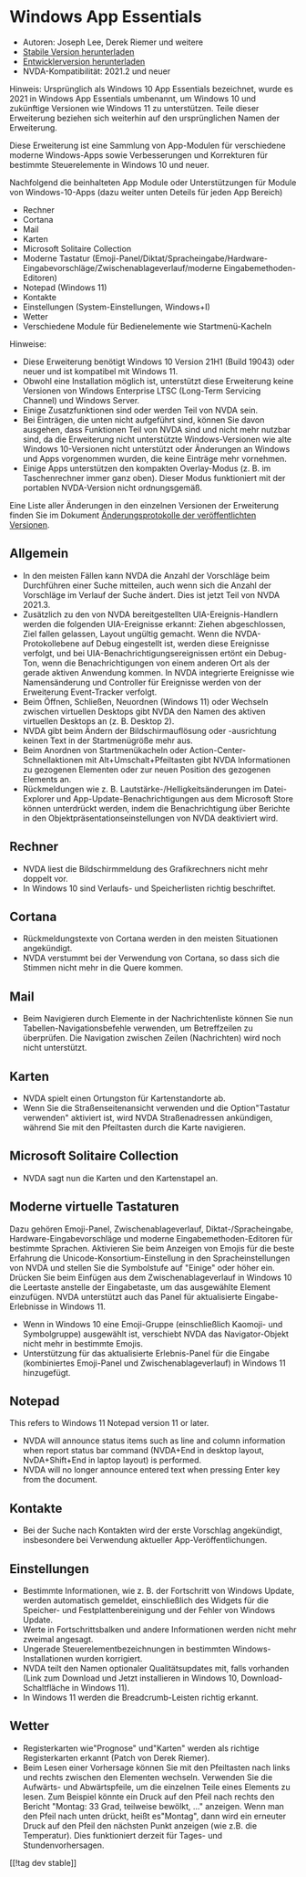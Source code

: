 # Windows App Essentials #

* Autoren: Joseph Lee, Derek Riemer und weitere
* [Stabile Version herunterladen][1]
* [Entwicklerversion herunterladen][2]
* NVDA-Kompatibilität: 2021.2 und neuer

Hinweis: Ursprünglich als Windows 10 App Essentials bezeichnet, wurde es
2021 in Windows App Essentials umbenannt, um Windows 10 und zukünftige
Versionen wie Windows 11 zu unterstützen. Teile dieser Erweiterung beziehen
sich weiterhin auf den ursprünglichen Namen der Erweiterung.

Diese Erweiterung ist eine Sammlung von App-Modulen für verschiedene moderne
Windows-Apps sowie Verbesserungen und Korrekturen für bestimmte
Steuerelemente in Windows 10 und neuer.

Nachfolgend die beinhalteten App Module oder Unterstützungen für Module von
Windows-10-Apps (dazu weiter unten Deteils für jeden App Bereich)

* Rechner
* Cortana
* Mail
* Karten
* Microsoft Solitaire Collection
* Moderne Tastatur
  (Emoji-Panel/Diktat/Spracheingabe/Hardware-Eingabevorschläge/Zwischenablageverlauf/moderne
  Eingabemethoden-Editoren)
* Notepad (Windows 11)
* Kontakte
* Einstellungen (System-Einstellungen, Windows+I)
* Wetter
* Verschiedene Module für Bedienelemente wie Startmenü-Kacheln

Hinweise:

* Diese Erweiterung benötigt Windows 10 Version 21H1 (Build 19043) oder
  neuer und ist kompatibel mit Windows 11.
* Obwohl eine Installation möglich ist, unterstützt diese Erweiterung keine
  Versionen von Windows Enterprise LTSC (Long-Term Servicing Channel) und
  Windows Server.
* Einige Zusatzfunktionen sind oder werden Teil von NVDA sein.
* Bei Einträgen, die unten nicht aufgeführt sind, können Sie davon ausgehen,
  dass Funktionen Teil von NVDA sind und nicht mehr nutzbar sind, da die
  Erweiterung nicht unterstützte Windows-Versionen wie alte Windows
  10-Versionen nicht unterstützt oder Änderungen an Windows und Apps
  vorgenommen wurden, die keine Einträge mehr vornehmen.
* Einige Apps unterstützen den kompakten Overlay-Modus (z. B. im
  Taschenrechner immer ganz oben). Dieser Modus funktioniert mit der
  portablen NVDA-Version nicht ordnungsgemäß.

Eine Liste aller Änderungen in den einzelnen Versionen der Erweiterung
finden Sie im Dokument [Änderungsprotokolle  der veröffentlichten
Versionen][3].

## Allgemein

* In den meisten Fällen kann NVDA die Anzahl der Vorschläge beim Durchführen
  einer Suche mitteilen, auch wenn sich die Anzahl der Vorschläge im Verlauf
  der Suche ändert. Dies ist jetzt Teil von NVDA 2021.3.
* Zusätzlich zu den von NVDA bereitgestellten UIA-Ereignis-Handlern werden
  die folgenden UIA-Ereignisse erkannt: Ziehen abgeschlossen, Ziel fallen
  gelassen, Layout ungültig gemacht. Wenn die NVDA-Protokollebene auf Debug
  eingestellt ist, werden diese Ereignisse verfolgt, und bei
  UIA-Benachrichtigungsereignissen ertönt ein Debug-Ton, wenn die
  Benachrichtigungen von einem anderen Ort als der gerade aktiven Anwendung
  kommen. In NVDA integrierte Ereignisse wie Namensänderung und Controller
  für Ereignisse werden von der Erweiterung Event-Tracker verfolgt.
* Beim Öffnen, Schließen, Neuordnen (Windows 11) oder Wechseln zwischen
  virtuellen Desktops gibt NVDA den Namen des aktiven virtuellen Desktops an
  (z. B. Desktop 2).
* NVDA gibt beim Ändern der Bildschirmauflösung oder -ausrichtung keinen
  Text in der Startmenügröße mehr aus.
* Beim Anordnen von Startmenükacheln oder Action-Center-Schnellaktionen mit
  Alt+Umschalt+Pfeiltasten gibt NVDA Informationen zu gezogenen Elementen
  oder zur neuen Position des gezogenen Elements an.
* Rückmeldungen wie z. B. Lautstärke-/Helligkeitsänderungen im
  Datei-Explorer und App-Update-Benachrichtigungen aus dem Microsoft Store
  können unterdrückt werden, indem die Benachrichtigung über Berichte in den
  Objektpräsentationseinstellungen von NVDA deaktiviert wird.

## Rechner

* NVDA liest die Bildschirmmeldung des Grafikrechners nicht mehr doppelt
  vor.
* In Windows 10 sind Verlaufs- und Speicherlisten richtig beschriftet.

## Cortana

* Rückmeldungstexte von Cortana werden in den meisten Situationen
  angekündigt.
* NVDA verstummt bei der Verwendung von Cortana, so dass sich die Stimmen
  nicht mehr in die Quere kommen.

## Mail

* Beim Navigieren durch Elemente in der Nachrichtenliste können Sie nun
  Tabellen-Navigationsbefehle verwenden, um Betreffzeilen zu überprüfen. Die
  Navigation zwischen Zeilen (Nachrichten) wird noch nicht unterstützt.

## Karten

* NVDA spielt einen Ortungston für Kartenstandorte ab.
* Wenn Sie die Straßenseitenansicht verwenden und die Option"Tastatur
  verwenden" aktiviert ist, wird NVDA Straßenadressen ankündigen, während
  Sie mit den Pfeiltasten durch die Karte navigieren.

## Microsoft Solitaire Collection

* NVDA sagt nun die Karten und den Kartenstapel an.

## Moderne virtuelle Tastaturen

Dazu gehören Emoji-Panel, Zwischenablageverlauf, Diktat-/Spracheingabe,
Hardware-Eingabevorschläge und moderne Eingabemethoden-Editoren für
bestimmte Sprachen. Aktivieren Sie beim Anzeigen von Emojis für die beste
Erfahrung die Unicode-Konsortium-Einstellung in den Spracheinstellungen von
NVDA und stellen Sie die Symbolstufe auf "Einige" oder höher ein. Drücken
Sie beim Einfügen aus dem Zwischenablageverlauf in Windows 10 die Leertaste
anstelle der Eingabetaste, um das ausgewählte Element einzufügen. NVDA
unterstützt auch das Panel für aktualisierte Eingabe-Erlebnisse in Windows
11.

* Wenn in Windows 10 eine Emoji-Gruppe (einschließlich Kaomoji- und
  Symbolgruppe) ausgewählt ist, verschiebt NVDA das Navigator-Objekt nicht
  mehr in bestimmte Emojis.
* Unterstützung für das aktualisierte Erlebnis-Panel für die Eingabe
  (kombiniertes Emoji-Panel und Zwischenablageverlauf) in Windows 11
  hinzugefügt.

## Notepad

This refers to Windows 11 Notepad version 11 or later.

* NVDA will announce status items such as line and column information when
  report status bar command (NVDA+End in desktop layout, NvDA+Shift+End in
  laptop layout) is performed.
* NVDA will no longer announce entered text when pressing Enter key from the
  document.

## Kontakte

* Bei der Suche nach Kontakten wird der erste Vorschlag angekündigt,
  insbesondere bei Verwendung aktueller App-Veröffentlichungen.

## Einstellungen

* Bestimmte Informationen, wie z. B. der Fortschritt von Windows Update,
  werden automatisch gemeldet, einschließlich des Widgets für die Speicher-
  und Festplattenbereinigung und der Fehler von Windows Update.
* Werte in Fortschrittsbalken und andere Informationen werden nicht mehr
  zweimal angesagt.
* Ungerade Steuerelementbezeichnungen in bestimmten Windows-Installationen
  wurden korrigiert.
* NVDA teilt den Namen optionaler Qualitätsupdates mit, falls vorhanden
  (Link zum Download und Jetzt installieren in Windows 10,
  Download-Schaltfläche in Windows 11).
* In Windows 11 werden die Breadcrumb-Leisten richtig erkannt.

## Wetter

* Registerkarten wie"Prognose" und"Karten" werden als richtige
  Registerkarten erkannt (Patch von Derek Riemer).
* Beim Lesen einer Vorhersage können Sie mit den Pfeiltasten nach links und
  rechts zwischen den Elementen wechseln. Verwenden Sie die Aufwärts- und
  Abwärtspfeile, um die einzelnen Teile eines Elements zu lesen. Zum
  Beispiel könnte ein Druck auf den Pfeil nach rechts den Bericht "Montag:
  33 Grad, teilweise bewölkt, ..." anzeigen. Wenn man den Pfeil nach unten
  drückt, heißt es"Montag", dann wird ein erneuter Druck auf den Pfeil den
  nächsten Punkt anzeigen (wie z.B. die Temperatur). Dies funktioniert
  derzeit für Tages- und Stundenvorhersagen.

[[!tag dev stable]]

[1]: https://addons.nvda-project.org/files/get.php?file=w10

[2]: https://addons.nvda-project.org/files/get.php?file=w10-dev

[3]: https://github.com/josephsl/wintenapps/wiki/w10changelog
